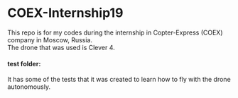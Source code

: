 # COEX-Internship19
This repo is for my codes during the internship in Copter-Express (COEX) company in Moscow, Russia.<br/>
The drone that was used is Clever 4.

#### test folder:
It has some of the tests that it was created to learn how to fly with the drone autonomously.

